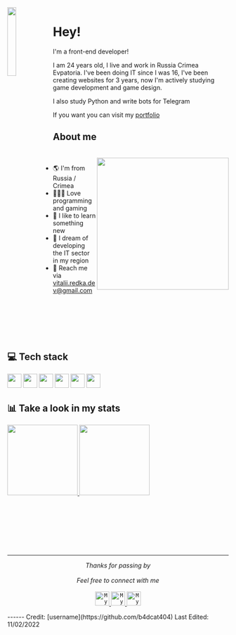 <img align="left" src="https://78.media.tumblr.com/240efac6cf85bfbc734baf3db4900082/tumblr_p91e6w6mYa1rnbw6mo1_1280.gif" width="20%"/>

  # Hey!

  I'm a front-end developer!

  I am 24 years old, I live and work in Russia Crimea Evpatoria. 
  I've been doing IT since I was 16, I've been creating websites for 3 years, now I'm actively studying game development and game design. 

  I also study Python and write bots for Telegram

  If you want you can visit my [portfolio](https://b4dcat404.github.io/)

## About me

<br>

<img src="https://www.reddit.com/r/perfectloops/comments/9376vf/smoke_in_the_rain/" width="300px" align="right">

- 🌎 I'm from Russia / Crimea
- 👨🏻‍💻 Love programming and gaming
- 🧠 I like to learn something new
- 💭 I dream of developing the IT sector in my region
- 📧 Reach me via vitalii.redka.dev@gmail.com

<br>
<br>
<br>
<br>
<br>

## 💻 Tech stack
<div style="display: inline-block">
<img src="https://github.com/b4dcat404/devicon/blob/master/icons/html5/html5-original.svg" width="32px">
<img src="https://raw.githubusercontent.com/b4dcat404/devicon/2ae2a900d2f041da66e950e4d48052658d850630/icons/css3/css3-original.svg" width="32px">
<img src="https://github.com/b4dcat404/devicon/blob/master/icons/mysql/mysql-original.svg" width="32px">
<img src="https://github.com/b4dcat404/devicon/blob/master/icons/unity/unity-original.svg" width="32px">
<img src="https://github.com/b4dcat404/devicon/blob/master/icons/linux/linux-original.svg" width="32px">
<img src="https://github.com/b4dcat404/devicon/blob/master/icons/python/python-original.svg" width="32px">
</div>

<br>

## 📊 Take a look in my stats

<a href="https://github.com/b4dcat404" >
<img height="160em" src="https://github-readme-stats.vercel.app/api?username=b4dcat404&show_icons=true&bg_color=282A36&title_color=DD6387&icon_color=BD93F9&text_color=fff&border_color=fff" />
<img height="160em" src="https://github-readme-stats.vercel.app/api/top-langs/?username=b4dcat404&layout=compact&bg_color=282A36&title_color=DD6387&icon_color=BD93F9&text_color=fff&border_color=fff" />
</a>

<br>
<br>
<br>
<br>
<br>
<br>
<br>
<br>

---

<p align="center" > 
  <i>Thanks for passing by</i><br><br>
  <i>Feel free to connect with me</i><br><br>
  <a href="https://twitter.com/b4dcat404" target="_blank">
  <code><img alt="My Twitter" width="32" src="https://website-crimea.ru/wp-content/uploads/github/twitter.svg" /></code>
</a>
<a href="https://instagram.com/b4dcat404" target="_blank">
<code><img alt="My Instagram" width="32" src="https://website-crimea.ru/wp-content/uploads/github/instagram.svg" /></code>
</a>
<a href="mailto:vitalii.redka.dev@gmail.com" target="_blank">
<code><img alt="My Mail" width="32" src="https://website-crimea.ru/wp-content/uploads/github/gmail.svg" /></code>
</a>
</p>
------
Credit: [username](https://github.com/b4dcat404)
Last Edited: 11/02/2022
